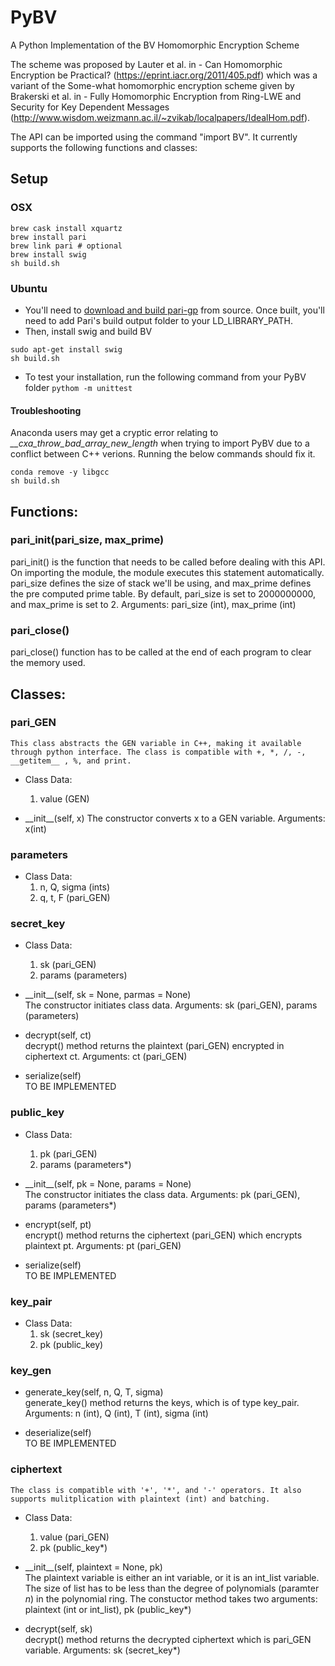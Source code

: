 # PyBV
A Python Implementation of the BV Homomorphic Encryption Scheme

The scheme was proposed by Lauter et al. in - Can Homomorphic Encryption be Practical? (https://eprint.iacr.org/2011/405.pdf) which was a variant of the Some-what homomorphic encryption scheme given by Brakerski et al. in - Fully Homomorphic Encryption from Ring-LWE and Security for Key Dependent Messages (http://www.wisdom.weizmann.ac.il/~zvikab/localpapers/IdealHom.pdf).

The API can be imported using the command "import BV". It currently supports the following functions and classes:


## Setup

### OSX

```
brew cask install xquartz
brew install pari
brew link pari # optional
brew install swig
sh build.sh
```

### Ubuntu

- You'll need to [download and build pari-gp](https://pari.math.u-bordeaux.fr/pub/pari/unix/pari-2.9.3.tar.gz) from source.  Once built, you'll need to add Pari's build output folder to your LD_LIBRARY_PATH.
- Then, install swig and build BV
```
sudo apt-get install swig
sh build.sh
```
- To test your installation, run the following command from your PyBV folder
```pythom -m unittest```

#### Troubleshooting
Anaconda users may get a cryptic error relating to *__cxa_throw_bad_array_new_length* when trying to import PyBV due to a conflict between C++ verions. Running the below commands should fix it.
```
conda remove -y libgcc
sh build.sh
```

## Functions:

### pari_init(pari_size, max_prime)   
   pari_init() is the function that needs to be called before dealing with this API. On importing the module, the module executes this statement automatically. pari_size defines the size of stack we'll be using, and max_prime defines the pre computed prime table. By default, pari_size is set to 2000000000, and max_prime is set to 2. Arguments: pari_size (int), max_prime (int)

### pari_close()   
   pari_close() function has to be called at the end of each program to clear the memory used.

## Classes:

### pari_GEN
    This class abstracts the GEN variable in C++, making it available through python interface. The class is compatible with +, *, /, -, __getitem__ , %, and print.
  * Class Data:
    1. value (GEN)
    
  * \_\_init\_\_(self, x)
    The constructor converts x to a GEN variable. Arguments: x(int)

### parameters
  * Class Data:
    1. n, Q, sigma (ints)
    2. q, t, F (pari_GEN)

### secret_key
  * Class Data:
    1. sk (pari_GEN)
    2. params (parameters)

  * \_\_init\_\_(self, sk = None, parmas = None)   
    The constructor initiates class data. Arguments: sk (pari_GEN), params (parameters)

  * decrypt(self, ct)   
    decrypt() method returns the plaintext (pari_GEN) encrypted in ciphertext ct. Arguments: ct (pari_GEN) 

  * serialize(self)   
    TO BE IMPLEMENTED

### public_key
  * Class Data:
    1. pk (pari_GEN)
    2. params (parameters*)

  * \_\_init\_\_(self, pk = None, params = None)   
    The constructor initiates the class data. Arguments: pk (pari_GEN), params (parameters*)

  * encrypt(self, pt)   
    encrypt() method returns the ciphertext (pari_GEN) which encrypts plaintext pt. Arguments: pt (pari_GEN)

  * serialize(self)   
    TO BE IMPLEMENTED

### key_pair
  * Class Data:
    1. sk (secret_key)
    2. pk (public_key)

### key_gen
  * generate_key(self, n, Q, T, sigma)   
    generate_key() method returns the keys, which is of type key_pair. Arguments: n (int), Q (int), T (int), sigma (int)

  * deserialize(self)   
    TO BE IMPLEMENTED

### ciphertext   
    The class is compatible with '+', '*', and '-' operators. It also supports mulitplication with plaintext (int) and batching.
  * Class Data:
    1. value (pari_GEN)
    2. pk (public_key*)

  * \_\_init\_\_(self, plaintext = None, pk)   
    The plaintext variable is either an int variable, or it is an int_list variable. The size of list has to be less than the degree of polynomials (paramter *n*) in the polynomial ring. The constuctor method takes two arguments: plaintext (int or int_list), pk (public_key*)

  * decrypt(self, sk)   
    decrypt() method returns the decrypted ciphertext which is pari_GEN variable. Arguments: sk (secret_key*)
